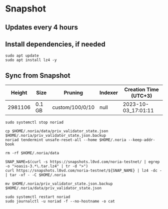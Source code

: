 # Snapshot

## Updates every 4 hours

## Install dependencies, if needed
```
sudo apt update
sudo apt install lz4 -y
```

## Sync from Snapshot  
| Height  | Size | Pruning | Indexer | Creation Time (UTC+3) |
| --------- | --------- | --------- | --------- | --------- |
| 2981106  | 0.1 GB  | custom/100/0/10 | null | 2023-10-03_17:01:11 |

```
sudo systemctl stop noriad

cp $HOME/.noria/data/priv_validator_state.json $HOME/.noria/priv_validator_state.json.backup
noriad tendermint unsafe-reset-all --home $HOME/.noria --keep-addr-book

rm -rf $HOME/.noria/data 

SNAP_NAME=$(curl -s https://snapshots.l0vd.com/noria-testnet/ | egrep -o ">oasis-3.*\.tar.lz4" | tr -d ">")
curl https://snapshots.l0vd.com/noria-testnet/${SNAP_NAME} | lz4 -dc - | tar -xf - -C $HOME/.noria

mv $HOME/.noria/priv_validator_state.json.backup $HOME/.noria/data/priv_validator_state.json

sudo systemctl restart noriad
sudo journalctl -u noriad -f --no-hostname -o cat